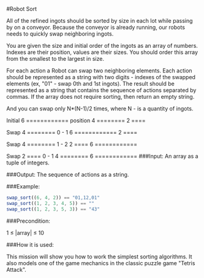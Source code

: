 #Robot Sort

All of the refined ingots should be sorted by size in each lot while passing by on a conveyor. Because the conveyor is already running, our robots needs to quickly swap neighboring ingots.

You are given the size and initial order of the ingots as an array of numbers. Indexes are their position, values are their sizes. You should order this array from the smallest to the largest in size.

For each action a Robot can swap two neighboring elements. Each action should be represented as a string with two digits - indexes of the swapped elements (ex, "01" - swap 0th and 1st ingots). The result should be represented as a string that contains the sequence of actions separated by commas. If the array does not require sorting, then return an empty string.

And you can swap only N*(N-1)/2 times, where N - is a quantity of ingots.

Initial   6 ============
position  4   ========
          2     ====

Swap      4   ========
0 - 1     6 ============
          2     ====

Swap      4   ========
1 - 2     2     ====
          6 ============

Swap      2     ====
0 - 1     4   ========
          6 ============
###Input: An array as a tuple of integers.

###Output: The sequence of actions as a string.

###Example:
```javascript
swap_sort((6, 4, 2)) == "01,12,01"
swap_sort((1, 2, 3, 4, 5)) == ""
swap_sort((1, 2, 3, 5, 3)) == "43"
```
###Precondition:

1 ≤ |array| ≤ 10

###How it is used:

This mission will show you how to work the simplest sorting algorithms. It also models one of the game mechanics in the classic puzzle game "Tetris Attack".

